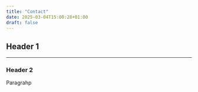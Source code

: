 ```yaml
---
title: "Contact"
date: 2025-03-04T15:00:28+01:00
draft: false
---
```


## Header 1
<hr>

### Header 2

Paragrahp